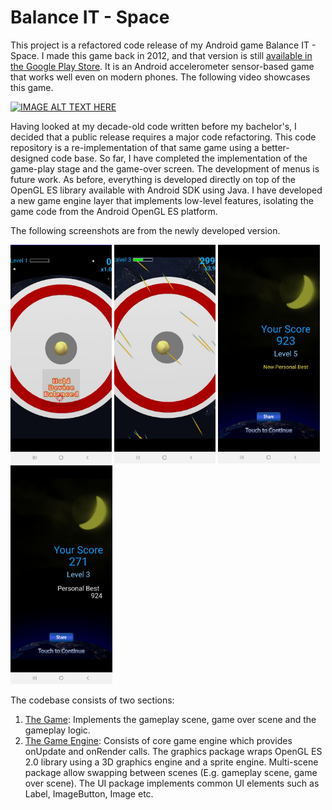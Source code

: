 # Balance IT - Space

This project is a refactored code release of my Android game Balance IT - Space. 
I made this game back in 2012, and that version is still [available in the Google Play Store](https://play.google.com/store/apps/details?id=com.renovelabz.balanceit&hl=en_CA).
It is an Android accelerometer sensor-based game that works well even on modern phones. The following video showcases this game.

[![IMAGE ALT TEXT HERE](https://img.youtube.com/vi/hqSM7fWyW5M/0.jpg)](https://www.youtube.com/watch?v=hqSM7fWyW5M)

Having looked at my decade-old code written before my bachelor's, I decided that a public release requires a major code refactoring.
This code repository is a re-implementation of that same game using a better-designed code base. 
So far, I have completed the implementation of the game-play stage and the game-over screen.
The development of menus is future work. 
As before, everything is developed directly on top of the OpenGL ES library available with Android SDK using Java.
I have developed a new game engine layer that implements low-level features, isolating the game code from the Android OpenGL ES platform.

The following screenshots are from the newly developed version.

<img src="docs/preview_start.jpg" height="350"> <span></span> <img src="docs/preview_gameplay.jpg" height="350"> <span></span> <img src="docs/preview_personal_best.jpg" height="350">  <span></span> <img src="docs/preview_game_over.jpg" height="350">

The codebase consists of two sections:
 1) [The Game](app/src/main/java/io/github/madhawav/balanceit): Implements the gameplay scene, game over scene and the gameplay logic.
 2) [The Game Engine](app/src/main/java/io/github/madhawav/gameengine): Consists of core game engine which provides onUpdate and onRender calls. The graphics package wraps OpenGL ES 2.0 library using a 3D graphics engine and a sprite engine. Multi-scene package allow swapping between scenes (E.g. gameplay scene, game over scene). The UI package implements common UI elements such as Label, ImageButton, Image etc. 
